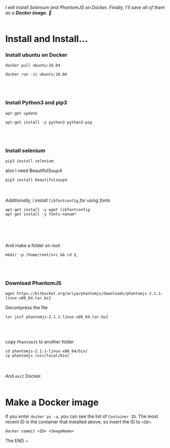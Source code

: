 _I will install Selenium and PhantomJS on Docker. Finally, I'll save all of them as a **Docker image.** 🙂_
<br>
<br>


# Install and Install...
### Install ubuntu on Docker

```
docker pull ubuntu:16.04
```
```
docker run -it ubuntu:16.04
```
<br></br>
### Install Python3 and pip3
```
apt-get update
```
```
apt-get install -y python3 python3-pip
```
<br></br>
### Install selenium
```
pip3 install selenium
```
also I need BeautifulSoup4
```
pip3 install beautifulsoup4
```
<br></br>
_Additionally, I install `libfontconfig` for using fonts_
```
apt-get install -y wget libfontconfig
apt-get install -y fonts-nanum*
```
<br></br>
<br></br>
And make a folder on root
```
mkdir -p /home/root/src && cd $_
```
<br></br>
### Download PhantomJS
```
wget https://bitbucket.org/ariya/phantomjs/downloads/phantomjs-2.1.1-linux-x86_64.tar.bz2
```
Decompress the file
```
tar jxvf phantomjs-2.1.1-linux-x86_64.tar.bz2
```
<br></br>

copy `PhantomJS` to another folder
```
cd phantomjs-2.1.1-linux-x86_64/bin/
cp phantomjs /usr/local/bin/
```
<br></br>
And `exit` Docker.
<br></br>
# Make a Docker image
If you enter `docker ps -a`, you can see the list of `Container ID`. The most recent ID is the container that installed above, so insert the ID to `<ID>`.
<br>
```
docker commit <ID> <ImageName>
```

The END ~
